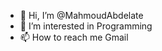 - 👋 Hi, I’m @MahmoudAbdelate
- 👀 I’m interested in Programming
- 📫 How to reach me Gmail

<!---
MahmoudAbdelate/MahmoudAbdelate is a ✨ special ✨ repository because its `README.md` (this file) appears on your GitHub profile.
You can click the Preview link to take a look at your changes.
--->
